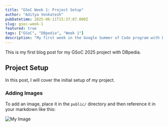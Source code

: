 ```yaml
---
title: "GSoC Week 1: Project Setup"
author: "Aditya Venkatesh"
pubDatetime: 2025-06-11T15:37:07.000Z
slug: gsoc-week-1
featured: true
tags: ["GSoC", "DBpedia", "Week 1"]
description: "My first week in the Google Summer of Code program with DBpedia. I'll walk you through setting up the project and my initial goals."
---
```


This is my first blog post for my GSoC 2025 project with DBpedia.

## Project Setup

In this post, I will cover the initial setup of my project.

### Adding Images

To add an image, place it in the `public/` directory and then reference it in your markdown like this:

![My Image](/my-image.png) 